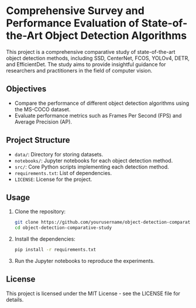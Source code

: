 # Comprehensive Survey and Performance Evaluation of State-of-the-Art Object Detection Algorithms

This project is a comprehensive comparative study of state-of-the-art object detection methods, including SSD, CenterNet, FCOS, YOLOv4, DETR, and EfficientDet. The study aims to provide insightful guidance for researchers and practitioners in the field of computer vision.

## Objectives
- Compare the performance of different object detection algorithms using the MS-COCO dataset.
- Evaluate performance metrics such as Frames Per Second (FPS) and Average Precision (AP).

## Project Structure
- `data/`: Directory for storing datasets.
- `notebooks/`: Jupyter notebooks for each object detection method.
- `src/`: Core Python scripts implementing each detection method.
- `requirements.txt`: List of dependencies.
- `LICENSE`: License for the project.

## Usage
1. Clone the repository:
   ```sh
   git clone https://github.com/yourusername/object-detection-comparative-study.git
   cd object-detection-comparative-study
   ```

2. Install the dependencies:
   ```sh
   pip install -r requirements.txt
   ```

3. Run the Jupyter notebooks to reproduce the experiments.

## License
This project is licensed under the MIT License - see the LICENSE file for details.

